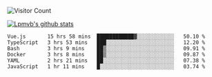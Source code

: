 ![Visitor Count](https://profile-counter.glitch.me/Lpmvb/count.svg)

[![Lpmvb's github stats](https://github-readme-stats.vercel.app/api?username=lpmvb&show_icons=true&title_color=fff&icon_color=79ff97&text_color=9f9f9f&bg_color=151515)](https://github.com/anuraghazra/github-readme-stats)

<!--
Here are some ideas to get you started:

- 🔭 I’m currently working on ...
- 🌱 I’m currently learning ...
- 👯 I’m looking to collaborate on ...
- 🤔 I’m looking for help with ...
- 💬 Ask me about ...
- 📫 How to reach me: ...
- 😄 Pronouns: ...
- ⚡ Fun fact: ...
-->

<!--START_SECTION:waka-->

```text
Vue.js       15 hrs 58 mins  ████████████▓░░░░░░░░░░░░   50.10 %
TypeScript   3 hrs 53 mins   ███░░░░░░░░░░░░░░░░░░░░░░   12.20 %
Bash         3 hrs 9 mins    ██▒░░░░░░░░░░░░░░░░░░░░░░   09.91 %
Docker       3 hrs 8 mins    ██▒░░░░░░░░░░░░░░░░░░░░░░   09.87 %
YAML         2 hrs 21 mins   ██░░░░░░░░░░░░░░░░░░░░░░░   07.38 %
JavaScript   1 hr 11 mins    █░░░░░░░░░░░░░░░░░░░░░░░░   03.74 %
```

<!--END_SECTION:waka-->
